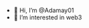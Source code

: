 - 👋 Hi, I’m @Adamay01
- 👀 I’m interested in web3

<!---
Adamay01/Adamay01 is a ✨ special ✨ repository because its `README.md` (this file) appears on your GitHub profile.
You can click the Preview link to take a look at your changes.
--->
